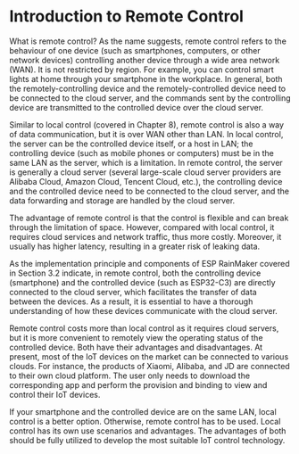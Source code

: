 # Introduction to Remote Control

What is remote control? As the name suggests, remote control refers to
the behaviour of one device (such as smartphones, computers, or other
network devices) controlling another device through a wide area network
(WAN). It is not restricted by region. For example, you can control
smart lights at home through your smartphone in the workplace. In
general, both the remotely-controlling device and the
remotely-controlled device need to be connected to the cloud server, and
the commands sent by the controlling device are transmitted to the
controlled device over the cloud server.

Similar to local control (covered in Chapter 8), remote control is also
a way of data communication, but it is over WAN other than LAN. In local
control, the server can be the controlled device itself, or a host in
LAN; the controlling device (such as mobile phones or computers) must be
in the same LAN as the server, which is a limitation. In remote control,
the server is generally a cloud server (several large-scale cloud server
providers are Alibaba Cloud, Amazon Cloud, Tencent Cloud, etc.), the
controlling device and the controlled device need to be connected to the
cloud server, and the data forwarding and storage are handled by the
cloud server.

The advantage of remote control is that the control is flexible and can
break through the limitation of space. However, compared with local
control, it requires cloud services and network traffic, thus more
costly. Moreover, it usually has higher latency, resulting in a greater
risk of leaking data.

As the implementation principle and components of ESP RainMaker covered
in Section 3.2 indicate, in remote control, both the controlling device
(smartphone) and the controlled device (such as ESP32-C3) are directly
connected to the cloud server, which facilitates the transfer of data
between the devices. As a result, it is essential to have a thorough
understanding of how these devices communicate with the cloud server.

Remote control costs more than local control as it requires cloud
servers, but it is more convenient to remotely view the operating status
of the controlled device. Both have their advantages and disadvantages.
At present, most of the IoT devices on the market can be connected to
various clouds. For instance, the products of Xiaomi, Alibaba, and JD
are connected to their own cloud platform. The user only needs to
download the corresponding app and perform the provision and binding to
view and control their IoT devices.

If your smartphone and the controlled device are on the same LAN, local
control is a better option. Otherwise, remote control has to be used.
Local control has its own use scenarios and advantages. The advantages
of both should be fully utilized to develop the most suitable IoT
control technology.

